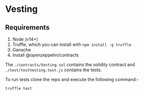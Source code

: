 # Vesting

## Requirements

1. Node (v14+)
2. Truffle, which you can install with `npm install -g truffle`
3. Ganache 
4. Install @openzeppelin/contracts

The `./contracts/Vesting.sol` contains the solidity contract and `./test/testVesting.test.js` contains the tests. 

To run tests clone the repo and execute the following command:-
```bash
truffle test
```